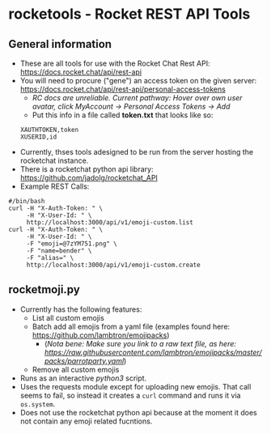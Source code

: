 # rocketools - Rocket REST API Tools

## General information

* These are all tools for use with the Rocket Chat Rest API: https://docs.rocket.chat/api/rest-api
* You will need to procure ("gene") an access token on the given server: https://docs.rocket.chat/api/rest-api/personal-access-tokens
  * _RC docs are unreliable. Current pathway: Hover over own user avatar, click MyAccount -> Personal Access Tokens -> Add_
  * Put this info in a file called **token.txt** that looks like so:
  ```
  XAUTHTOKEN,token
  XUSERID,id
  ```
* Currently, thses tools adesigned to be run from the server hosting the rocketchat instance.
* There is a rocketchat python api library: https://github.com/jadolg/rocketchat_API
* Example REST Calls:
```
#/bin/bash
curl -H "X-Auth-Token: " \
     -H "X-User-Id: " \
     http://localhost:3000/api/v1/emoji-custom.list
curl -H "X-Auth-Token: " \
     -H "X-User-Id: " \
     -F "emoji=@7zYM751.png" \
     -F "name=bender" \
     -F "alias=" \
     http://localhost:3000/api/v1/emoji-custom.create
```

## rocketmoji.py
* Currently has the following features:
  * List all custom emojis
  * Batch add all emojis from a yaml file (examples found here: https://github.com/lambtron/emojipacks)
    * (_Nota bene: Make sure you link to a raw text file, as here:  https://raw.githubusercontent.com/lambtron/emojipacks/master/packs/parrotparty.yaml_)
  * Remove all custom emojis
* Runs as an interactive *python3* script.
* Uses the requests module except for uploading new emojis. That call seems to fail, so instead it creates a `curl` command and runs it via `os.system`.
* Does not use the rocketchat python api because at the moment it does not contain any emoji related fucntions.
